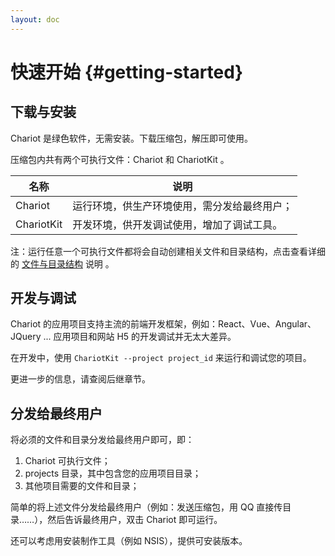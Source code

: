 ```yaml
---
layout: doc
---
```


# 快速开始 {#getting-started}

## 下载与安装

Chariot 是绿色软件，无需安装。下载压缩包，解压即可使用。

压缩包内共有两个可执行文件：Chariot 和 ChariotKit 。

| 名称         | 说明                     |
|------------|------------------------|
| Chariot    | 运行环境，供生产环境使用，需分发给最终用户； |
| ChariotKit | 开发环境，供开发调试使用，增加了调试工具。  |

注：运行任意一个可执行文件都将会自动创建相关文件和目录结构，点击查看详细的 [文件与目录结构](dirs_and_files) 说明 。

## 开发与调试

Chariot 的应用项目支持主流的前端开发框架，例如：React、Vue、Angular、JQuery ...
应用项目和网站 H5 的开发调试并无太大差异。

在开发中，使用 `ChariotKit --project project_id` 来运行和调试您的项目。  

更进一步的信息，请查阅后继章节。

## 分发给最终用户

将必须的文件和目录分发给最终用户即可，即：
1. Chariot 可执行文件；
2. projects 目录，其中包含您的应用项目目录；
3. 其他项目需要的文件和目录；

简单的将上述文件分发给最终用户（例如：发送压缩包，用 QQ 直接传目录……），然后告诉最终用户，双击 Chariot 即可运行。

还可以考虑用安装制作工具（例如 NSIS），提供可安装版本。

